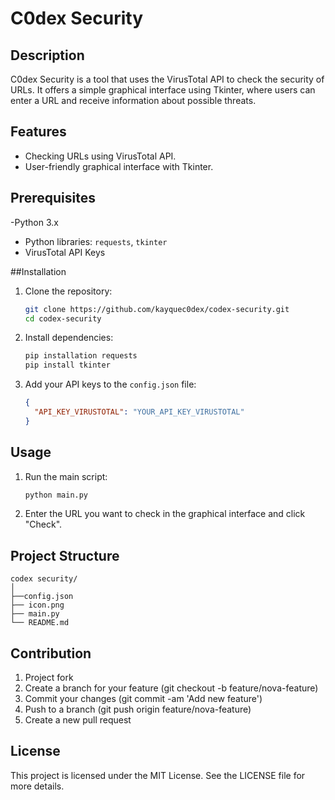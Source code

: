 # C0dex Security

## Description

C0dex Security is a tool that uses the VirusTotal API to check the security of URLs. It offers a simple graphical interface using Tkinter, where users can enter a URL and receive information about possible threats.

## Features

- Checking URLs using VirusTotal API.
- User-friendly graphical interface with Tkinter.

## Prerequisites

-Python 3.x
- Python libraries: `requests`, `tkinter`
- VirusTotal API Keys

##Installation

1. Clone the repository:

   ```sh
   git clone https://github.com/kayquec0dex/codex-security.git
   cd codex-security
   ```

2. Install dependencies:

   ```sh
   pip installation requests
   pip install tkinter
   ```

3. Add your API keys to the `config.json` file:

   ```json
   {
     "API_KEY_VIRUSTOTAL": "YOUR_API_KEY_VIRUSTOTAL"
   }
   ```

## Usage

1. Run the main script:

   ```sh
   python main.py
   ```

2. Enter the URL you want to check in the graphical interface and click "Check".

## Project Structure

```plain text
codex security/
│
├──config.json
├── icon.png
├── main.py
└── README.md
```

## Contribution

1. Project fork
2. Create a branch for your feature (git checkout -b feature/nova-feature)
3. Commit your changes (git commit -am 'Add new feature')
4. Push to a branch (git push origin feature/nova-feature)
5. Create a new pull request

## License

This project is licensed under the MIT License. See the LICENSE file for more details.
